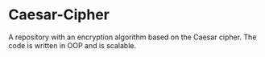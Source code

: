# Caesar-Cipher
A repository with an encryption algorithm based on the Caesar cipher. The code is written in OOP and is scalable.
